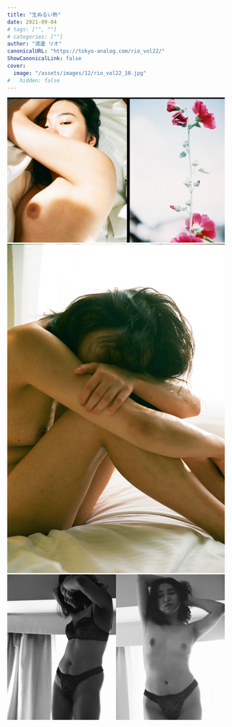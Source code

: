 ```yaml
---
title: "生ぬるい熱"
date: 2021-09-04
# tags: ["", ""]
# categories: [""]
author: "渡邊 リオ"
canonicalURL: "https://tokyo-analog.com/rio_vol22/"
ShowCanonicalLink: false
cover:
  image: "/assets/images/12/rio_vol22_10.jpg"
#   hidden: false
---
```


![rio_vol22](/assets/images/12/rio_vol22_10.jpg)
![rio_vol22](/assets/images/12/rio_vol22_15.jpg)
![rio_vol22](/assets/images/12/rio_vol22_26.jpg)
